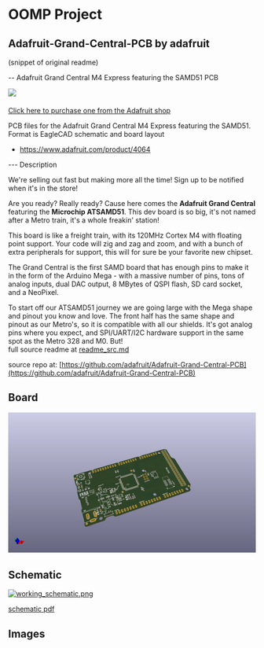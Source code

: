 # OOMP Project  
## Adafruit-Grand-Central-PCB  by adafruit  
  
(snippet of original readme)  
  
-- Adafruit Grand Central M4 Express featuring the SAMD51 PCB  
  
<a href="http://www.adafruit.com/products/4064"><img src="assets/4064.jpg?raw=true" width="500px"><br/>  
Click here to purchase one from the Adafruit shop</a>  
  
PCB files for the Adafruit Grand Central M4 Express featuring the SAMD51. Format is EagleCAD schematic and board layout  
* https://www.adafruit.com/product/4064  
  
--- Description  
  
We're selling out fast but making more all the time! Sign up to be notified when it's in the store!  
  
Are you ready? Really ready? Cause here comes the **Adafruit Grand Central** featuring the **Microchip ATSAMD51**. This dev board is so big, it's not named after a Metro train, it's a whole freakin' station!  
  
This board is like a freight train, with its 120MHz Cortex M4 with floating point support. Your code will zig and zag and zoom, and with a bunch of extra peripherals for support, this will for sure be your favorite new chipset.  
  
The Grand Central is the first SAMD board that has enough pins to make it in the form of the Arduino Mega - with a massive number of pins, tons of analog inputs, dual DAC output, 8 MBytes of QSPI flash, SD card socket, and a NeoPixel.  
  
To start off our ATSAMD51 journey we are going large with the Mega shape and pinout you know and love. The front half has the same shape and pinout as our Metro's, so it is compatible with all our shields. It's got analog pins where you expect, and SPI/UART/I2C hardware support in the same spot as the Metro 328 and M0. But!  
  full source readme at [readme_src.md](readme_src.md)  
  
source repo at: [https://github.com/adafruit/Adafruit-Grand-Central-PCB](https://github.com/adafruit/Adafruit-Grand-Central-PCB)  
## Board  
  
[![working_3d.png](working_3d_600.png)](working_3d.png)  
## Schematic  
  
[![working_schematic.png](working_schematic_600.png)](working_schematic.png)  
  
[schematic pdf](working_schematic.pdf)  
## Images  
